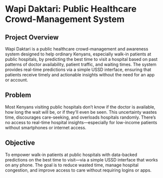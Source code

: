 # Wapi Daktari: Public Healthcare Crowd-Management System

## Project Overview

Wapi Daktari is a public healthcare crowd-management and awareness system designed to help ordinary Kenyans, especially walk-in patients at public hospitals, by predicting the best time to visit a hospital based on past patterns of doctor availability, patient traffic, and waiting times. The system provides real-time predictions via a simple USSD interface, ensuring that patients receive timely and actionable insights without the need for an app or account.

## Problem

Most Kenyans visiting public hospitals don’t know if the doctor is available, how long the wait will be, or if they'll even be seen. This uncertainty wastes time, discourages care-seeking, and overloads hospitals randomly. There’s no access to real-time hospital insights—especially for low-income patients without smartphones or internet access.

## Objective

To empower walk-in patients at public hospitals with data-backed predictions on the best time to visit—via a simple USSD interface that works on any phone. The goal is to reduce wasted time, manage hospital congestion, and improve access to care without requiring logins or apps.
